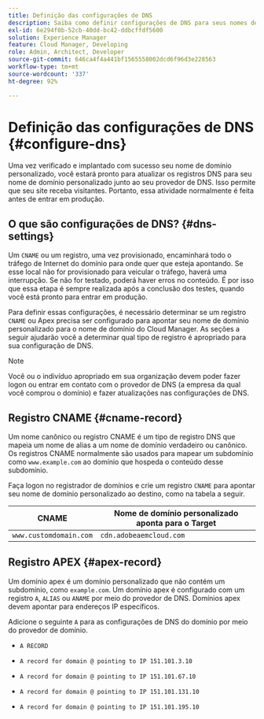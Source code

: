 ```yaml
---
title: Definição das configurações de DNS
description: Saiba como definir configurações de DNS para seus nomes de domínio personalizados.
exl-id: 6e294f0b-52cb-40dd-bc42-ddbcffdf5600
solution: Experience Manager
feature: Cloud Manager, Developing
role: Admin, Architect, Developer
source-git-commit: 646ca4f4a441bf1565558002dcd6f96d3e228563
workflow-type: tm+mt
source-wordcount: '337'
ht-degree: 92%

---
```


# Definição das configurações de DNS {#configure-dns}

Uma vez verificado e implantado com sucesso seu nome de domínio personalizado, você estará pronto para atualizar os registros DNS para seu nome de domínio personalizado junto ao seu provedor de DNS. Isso permite que seu site receba visitantes. Portanto, essa atividade normalmente é feita antes de entrar em produção.

## O que são configurações de DNS? {#dns-settings}

Um `CNAME` ou um registro, uma vez provisionado, encaminhará todo o tráfego de Internet do domínio para onde quer que esteja apontando. Se esse local não for provisionado para veicular o tráfego, haverá uma interrupção. Se não for testado, poderá haver erros no conteúdo. É por isso que essa etapa é sempre realizada após a conclusão dos testes, quando você está pronto para entrar em produção.

Para definir essas configurações, é necessário determinar se um registro `CNAME` ou Apex precisa ser configurado para apontar seu nome de domínio personalizado para o nome de domínio do Cloud Manager. As seções a seguir ajudarão você a determinar qual tipo de registro é apropriado para sua configuração de DNS.

>[!NOTE]
>
>Você ou o indivíduo apropriado em sua organização devem poder fazer logon ou entrar em contato com o provedor de DNS (a empresa da qual você comprou o domínio) e fazer atualizações nas configurações de DNS.

## Registro CNAME {#cname-record}

Um nome canônico ou registro CNAME é um tipo de registro DNS que mapeia um nome de alias a um nome de domínio verdadeiro ou canônico. Os registros CNAME normalmente são usados para mapear um subdomínio como `www.example.com` ao domínio que hospeda o conteúdo desse subdomínio.

Faça logon no registrador de domínios e crie um registro `CNAME` para apontar seu nome de domínio personalizado ao destino, como na tabela a seguir.

| CNAME | Nome de domínio personalizado aponta para o Target |
|--- |--- |
| `www.customdomain.com` | `cdn.adobeaemcloud.com` |

## Registro APEX {#apex-record}

Um domínio apex é um domínio personalizado que não contém um subdomínio, como `example.com`. Um domínio apex é configurado com um registro `A`, `ALIAS` ou `ANAME` por meio do provedor de DNS. Domínios apex devem apontar para endereços IP específicos.

Adicione o seguinte `A` para as configurações de DNS do domínio por meio do provedor de domínio.

* `A RECORD`

* `A record for domain @ pointing to IP 151.101.3.10`

* `A record for domain @ pointing to IP 151.101.67.10`

* `A record for domain @ pointing to IP 151.101.131.10`

* `A record for domain @ pointing to IP 151.101.195.10`
